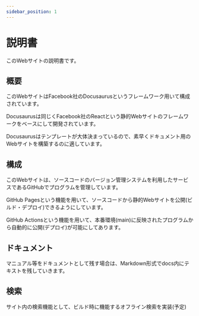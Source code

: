 ```yaml
---
sidebar_position: 1
---
```


# 説明書

このWebサイトの説明書です。

## 概要

このWebサイトはFacebook社のDocusaurusというフレームワーク用いて構成されています。

Docusaurusは同じくFacebook社のReactという静的Webサイトのフレームワークをベースにして開発されています。

Docusaurusはテンプレートが大体決まっているので、素早くドキュメント用のWebサイトを構築するのに適しています。

## 構成

このWebサイトは、ソースコードのバージョン管理システムを利用したサービスであるGitHubでプログラムを管理しています。

GitHub Pagesという機能を用いて、ソースコードから静的Webサイトを公開(ビルド・デプロイ)できるようにしています。

GitHub Actionsという機能を用いて、本番環境(main)に反映されたプログラムから自動的に公開(デプロイ)が可能にしてあります。

## ドキュメント

マニュアル等をドキュメントとして残す場合は、Markdown形式でdocs内にテキストを残していきます。

## 検索

サイト内の検索機能として、ビルド時に機能するオフライン検索を実装(予定)
